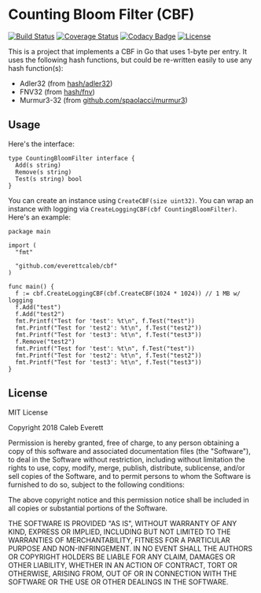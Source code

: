 # Counting Bloom Filter (CBF)

[![Build Status](https://travis-ci.com/everettcaleb/cbf.svg?branch=master)](https://travis-ci.com/everettcaleb/cbf)
[![Coverage Status](https://coveralls.io/repos/github/everettcaleb/cbf/badge.svg?branch=master)](https://coveralls.io/github/everettcaleb/cbf?branch=master)
[![Codacy Badge](https://api.codacy.com/project/badge/Grade/56228e5748a3493e89a1296dc2c3d2f5)](https://www.codacy.com/app/everettcaleb/cbf?utm_source=github.com&amp;utm_medium=referral&amp;utm_content=everettcaleb/cbf&amp;utm_campaign=Badge_Grade)
[![License](https://img.shields.io/github/license/mashape/apistatus.svg)](LICENSE)

This is a project that implements a CBF in Go that uses 1-byte per entry. It uses the following hash functions, but could be re-written easily to use any hash function(s):

- Adler32 (from [hash/adler32](https://golang.org/pkg/hash/adler32/))
- FNV32 (from [hash/fnv](https://golang.org/pkg/hash/fnv/))
- Murmur3-32 (from [github.com/spaolacci/murmur3](https://github.com/spaolacci/murmur3))

## Usage
Here's the interface:

    type CountingBloomFilter interface {
      Add(s string)
      Remove(s string)
      Test(s string) bool
    }

You can create an instance using `CreateCBF(size uint32)`. You can wrap an instance with logging via `CreateLoggingCBF(cbf CountingBloomFilter)`. Here's an example:

    package main

    import (
      "fmt"

      "github.com/everettcaleb/cbf"
    )

    func main() {
      f := cbf.CreateLoggingCBF(cbf.CreateCBF(1024 * 1024)) // 1 MB w/ logging
      f.Add("test")
      f.Add("test2")
      fmt.Printf("Test for 'test': %t\n", f.Test("test"))
      fmt.Printf("Test for 'test2': %t\n", f.Test("test2"))
      fmt.Printf("Test for 'test3': %t\n", f.Test("test3"))
      f.Remove("test2")
      fmt.Printf("Test for 'test': %t\n", f.Test("test"))
      fmt.Printf("Test for 'test2': %t\n", f.Test("test2"))
      fmt.Printf("Test for 'test3': %t\n", f.Test("test3"))
    }

## License
MIT License

Copyright 2018 Caleb Everett

Permission is hereby granted, free of charge, to any person obtaining a copy
of this software and associated documentation files (the "Software"), to deal
in the Software without restriction, including without limitation the rights
to use, copy, modify, merge, publish, distribute, sublicense, and/or sell
copies of the Software, and to permit persons to whom the Software is
furnished to do so, subject to the following conditions:

The above copyright notice and this permission notice shall be included in all
copies or substantial portions of the Software.

THE SOFTWARE IS PROVIDED "AS IS", WITHOUT WARRANTY OF ANY KIND, EXPRESS OR
IMPLIED, INCLUDING BUT NOT LIMITED TO THE WARRANTIES OF MERCHANTABILITY,
FITNESS FOR A PARTICULAR PURPOSE AND NON-INFRINGEMENT. IN NO EVENT SHALL THE
AUTHORS OR COPYRIGHT HOLDERS BE LIABLE FOR ANY CLAIM, DAMAGES OR OTHER
LIABILITY, WHETHER IN AN ACTION OF CONTRACT, TORT OR OTHERWISE, ARISING FROM,
OUT OF OR IN CONNECTION WITH THE SOFTWARE OR THE USE OR OTHER DEALINGS IN THE
SOFTWARE.
